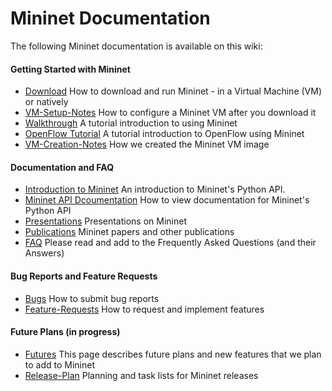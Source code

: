 Mininet Documentation
============

The following Mininet documentation is available on this wiki:

#### Getting Started with Mininet
* [Download](Download) How to download and run Mininet - in a Virtual Machine (VM) or natively
* [VM-Setup-Notes](VM-Setup-Notes) How to configure a Mininet VM after you download it
* [Walkthrough](Walkthrough) A tutorial introduction to using Mininet
* [OpenFlow Tutorial](http://www.openflow.org/wk/index.php/OpenFlow_Tutorial) A tutorial introduction to OpenFlow using Mininet
* [VM-Creation-Notes](VM-Creation-Notes) How we created the Mininet VM image

#### Documentation and FAQ
* [Introduction to Mininet](Introduction-to-Mininet) An introduction to Mininet's Python API.
* [Mininet API Dcoumentation](Mininet-API-Documentation) How to view documentation for Mininet's Python API
* [Presentations](Presentations) Presentations on Mininet
* [Publications](Publications) Mininet papers and other publications
* [FAQ](FAQ) Please read and add to the Frequently Asked Questions (and their Answers)

#### Bug Reports and Feature Requests
* [Bugs](Bugs) How to submit bug reports
* [Feature-Requests](Feature-Requests) How to request and implement features

#### Future Plans (in progress)
* [Futures](Futures) This page describes future plans and new features that we plan to add to Mininet
* [Release-Plan](Release-Plan) Planning and task lists for Mininet releases
